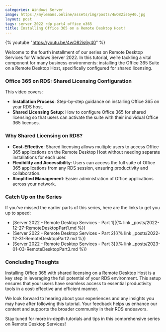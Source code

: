 ```yaml
---
categories: Windows Server
image: https://mylemans.online/assets/img/posts/4wO82is6y40.jpg
layout: post
tags: server 2022 rdp part4 office o365
title: Installing Office 365 on a Remote Desktop Host!
---
```


{% youtube "https://youtu.be/4wO82is6y40" %}

Welcome to the fourth installment of our series on Remote Desktop Services for Windows Server 2022. In this tutorial, we’re tackling a vital component for many business environments: installing the Office 365 Suite on a Remote Desktop Host, specifically configured for shared licensing.

### Office 365 on RDS: Shared Licensing Configuration

This video covers:

- **Installation Process**: Step-by-step guidance on installing Office 365 on your RDS host.
- **Shared Licensing Setup**: How to configure Office 365 for shared licensing so that users can activate the suite with their individual Office 365 licenses.

### Why Shared Licensing on RDS?

- **Cost-Effective**: Shared licensing allows multiple users to access Office 365 applications on the Remote Desktop Host without needing separate installations for each user.
- **Flexibility and Accessibility**: Users can access the full suite of Office 365 applications from any RDS session, ensuring productivity and collaboration.
- **Simplified Management**: Easier administration of Office applications across your network.

### Catch Up on the Series

If you've missed the earlier parts of this series, here are the links to get you up to speed:

- [Server 2022 - Remote Desktop Services - Part 1]({% link _posts/2022-12-27-RemoteDesktopPart1.md %})
- [Server 2022 - Remote Desktop Services - Part 2]({% link _posts/2022-12-31-RemoteDesktopPart2.md %})
- [Server 2022 - Remote Desktop Services - Part 3]({% link _posts/2023-01-03-RemoteDesktopPart3.md %})

### Concluding Thoughts

Installing Office 365 with shared licensing on a Remote Desktop Host is a key step in leveraging the full potential of your RDS environment. This setup ensures that your users have seamless access to essential productivity tools in a cost-effective and efficient manner.

We look forward to hearing about your experiences and any insights you may have after following this tutorial. Your feedback helps us enhance our content and supports the broader community in their RDS endeavors.

Stay tuned for more in-depth tutorials and tips in this comprehensive series on Remote Desktop Services!